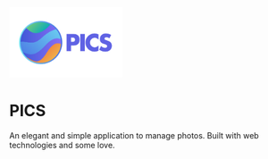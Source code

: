 <img src ="logo.svg" width="40%" margin-left="30%"/>

# PICS
An elegant and simple application to manage photos. Built with web technologies and some love.
